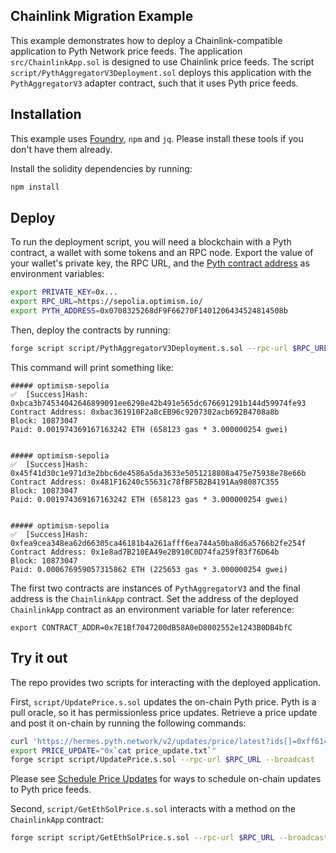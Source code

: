 ## Chainlink Migration Example

This example demonstrates how to deploy a Chainlink-compatible application to Pyth Network price feeds.
The application `src/ChainlinkApp.sol` is designed to use Chainlink price feeds.
The script `script/PythAggregatorV3Deployment.sol` deploys this application with the `PythAggregatorV3` adapter contract, such that it uses Pyth price feeds.

## Installation

This example uses [Foundry](https://book.getfoundry.sh/getting-started/installation), `npm` and `jq`.
Please install these tools if you don't have them already. 

Install the solidity dependencies by running:

```bash copy
npm install
```

## Deploy 

To run the deployment script, you will need a blockchain with a Pyth contract, a wallet with some tokens and an RPC node.
Export the value of your wallet's private key, the RPC URL, and the [Pyth contract address](https://docs.pyth.network/price-feeds/contract-addresses/evm) as environment variables: 

```bash copy
export PRIVATE_KEY=0x...
export RPC_URL=https://sepolia.optimism.io/
export PYTH_ADDRESS=0x0708325268dF9F66270F1401206434524814508b
```

Then, deploy the contracts by running:

```bash copy
forge script script/PythAggregatorV3Deployment.s.sol --rpc-url $RPC_URL --broadcast
```

This command will print something like:

```
##### optimism-sepolia
✅  [Success]Hash: 0xbca3b74534042646899091ee6298e42b491e565dc676691291b144d59974fe93
Contract Address: 0xbac361910F2a8cEB96c9207302acb692B4708a8b
Block: 10873047
Paid: 0.001974369167163242 ETH (658123 gas * 3.000000254 gwei)


##### optimism-sepolia
✅  [Success]Hash: 0x45f41d30c1e971d3e2bbc6de4586a5da3633e5051218808a475e75938e78e66b
Contract Address: 0x481F16240c55631c78fBF5B2B4191Aa98087C355
Block: 10873047
Paid: 0.001974369167163242 ETH (658123 gas * 3.000000254 gwei)


##### optimism-sepolia
✅  [Success]Hash: 0xfea9cea348ea62d66305ca46181b4a261afff6ea744a50ba8d6a5766b2fe254f
Contract Address: 0x1e8ad7B210EA49e2B910C0D74fa259f83f76D64b
Block: 10873047
Paid: 0.000676959057315862 ETH (225653 gas * 3.000000254 gwei)
```

The first two contracts are instances of `PythAggregatorV3` and the final address is the `ChainlinkApp` contract. 
Set the address of the deployed `ChainlinkApp` contract as an environment variable for later reference:

```
export CONTRACT_ADDR=0x7E1Bf7047200dB58A0eD8002552e1243B0DB4bfC
```

## Try it out

The repo provides two scripts for interacting with the deployed application.

First, `script/UpdatePrice.s.sol` updates the on-chain Pyth price.
Pyth is a pull oracle, so it has permissionless price updates.
Retrieve a price update and post it on-chain by running the following commands:

```bash
curl 'https://hermes.pyth.network/v2/updates/price/latest?ids[]=0xff61491a931112ddf1bd8147cd1b641375f79f5825126d665480874634fd0ace&ids[]=0xef0d8b6fda2ceba41da15d4095d1da392a0d2f8ed0c6c7bc0f4cfac8c280b56d' | jq '.binary.data[0]' -r > price_update.txt
export PRICE_UPDATE="0x`cat price_update.txt`"
forge script script/UpdatePrice.s.sol --rpc-url $RPC_URL --broadcast
```

Please see [Schedule Price Updates](https://docs.pyth.network/price-feeds/schedule-price-updates) for ways to schedule on-chain updates to Pyth price feeds.  

Second, `script/GetEthSolPrice.s.sol` interacts with a method on the `ChainlinkApp` contract: 

```bash
forge script script/GetEthSolPrice.s.sol --rpc-url $RPC_URL --broadcast
```

